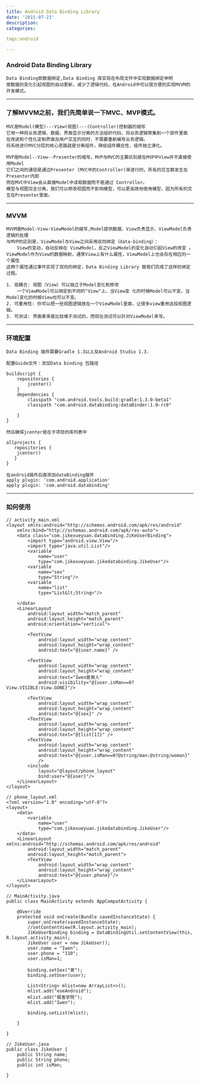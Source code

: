 ```yaml
---
title: Android Data Binding Library
date: '2015-07-23'
description:
categories:

tags:android

---
```


>

### Android Data Binding Library

>

	Data Binding即数据绑定,Data Binding 库实现在布局文件中实现数据绑定申明
	使数据的变化引起视图的自动更新，减少了逻辑代码，在Android中可以很方便的实现MVVM的开发模式。

>

---

>

### 了解MVVM之前，我们先简单说一下MVC、MVP模式。

>

	MVC是Model(模型)---View(视图)---(Controller)控制器的缩写
	它用一种将业务逻辑、数据、界面显示分离的方法组织代码，将业务逻辑聚集到一个部件里面
	在改进和个性化定制界面及用户交互的同时，不需要重新编写业务逻辑。
	将系统进行MVC分层的核心思路就是分离组件，降低组件耦合性，组件独立演化。

>

	MVP是Model--View--Presenter的缩写，MVP与MVC的主要区别是在MVP中View并不直接使用Model
	它们之间的通信是通过Presenter (MVC中的Controller)来进行的，所有的交互都发生在Presenter内部
	而在MVC中View会从直接Model中读取数据而不是通过 Controller。
	模型与视图完全分离，我们可以修改视图而不影响模型，可以更高效地使用模型，因为所有的交互在Presenter里面。

>

---

>

### MVVM

>

	MVVM是Model-View-ViewModel的缩写,Model提供数据、View负责显示、ViewModel负责逻辑的处理
	与MVP的区别是，ViewModel与View之间采用双向绑定（data-binding）：
		View的变动，自动反映在 ViewModel，反之ViewModel的变化自动引起View的改变 。
	ViewModel作为View的数据映射，通常View上有什么属性，ViewModel上也会存在相应的一个属性
	这两个属性通过事件实现了双向的绑定，Data Binding Library 替我们完成了这样的绑定过程。 

>

	1. 低耦合: 视图（View）可以独立于Model变化和修改
		一个ViewModel可以绑定到不同的"View"上，当View变 化的时候Model可以不变，当Model变化的时候View也可以不变。
	2. 可重用性: 你可以把一些视图逻辑放在一个ViewModel里面，让很多view重用这段视图逻辑。
	3. 可测试: 界面素来是比较难于测试的，而现在测试可以针对ViewModel来写。

>

---

>

### 环境配置

>

	Data Binding 插件需要Gradle 1.3以上及Android Studio 1.3.

	配置Guide文件：添加Data binding 包路径

	buildscript {  
		repositories {  
			jcenter()  
		}  
		dependencies {  
			classpath "com.android.tools.build:gradle:1.3.0-beta1"  
			classpath "com.android.databinding:dataBinder:1.0-rc0"  
	  
		}  
	} 

	然后确保jcenter是在子项目的库列表中       

	allprojects {
	   repositories {
		jcenter()
	   }
	}

	在android插件后面添加dataBinding插件
	apply plugin: ‘com.android.application'
	apply plugin: 'com.android.databinding' 

>

---

>

### 如何使用

>

	// activity_main.xml
	<layout xmlns:android="http://schemas.android.com/apk/res/android"
		xmlns:bind="http://schemas.android.com/apk/res-auto">
		<data class="com.jikexueyuan.databinding.JiKeUserBinding">
			<import type="android.view.View"/>
			<import type="java.util.List"/>
			<variable
				name="user"
				type="com.jikexueyuan.jikedatabinding.JikeUser"/>
			<variable
				name="sex"
				type="String"/>
			<variable
				name="list"
				type="List&lt;String>"/>

		</data>
		<LinearLayout
			android:layout_width="match_parent"
			android:layout_height="match_parent"
			android:orientation="vertical">

			<TextView
				android:layout_width="wrap_content"
				android:layout_height="wrap_content"
				android:text="@{user.name}" />

			<TextView
				android:layout_width="wrap_content"
				android:layout_height="wrap_content"
				android:text="Iwen是男人"
				android:visibility="@{user.isMan==0?View.VISIBLE:View.GONE}"/>

			<TextView
				android:layout_width="wrap_content"
				android:layout_height="wrap_content"
				android:text="@{sex}" />
			<TextView
				android:layout_width="wrap_content"
				android:layout_height="wrap_content"
				android:text="@{list[1]}" />
			<TextView
				android:layout_width="wrap_content"
				android:layout_height="wrap_content"
				android:text="@{user.isMan==0?@string/man:@string/woman}"
				/>
			<include
				layout="@layout/phone_layout"
				bind:user="@{user}"/>
		</LinearLayout>
	</layout>

	// phone_layout.xml
	<?xml version="1.0" encoding="utf-8"?>
	<layout>
		<data>
			<variable
				name="user"
				type="com.jikexueyuan.jikedatabinding.JikeUser"/>
		</data>
		<LinearLayout xmlns:android="http://schemas.android.com/apk/res/android"
			android:layout_width="match_parent"
			android:layout_height="match_parent">
			<TextView
				android:layout_width="wrap_content"
				android:layout_height="wrap_content"
				android:text="@{user.phone}"/>
		</LinearLayout>
	</layout>

>

	// MainActivity.java
	public class MainActivity extends AppCompatActivity {

		@Override
		protected void onCreate(Bundle savedInstanceState) {
			super.onCreate(savedInstanceState);
			//setContentView(R.layout.activity_main);
			JiKeUserBinding binding = DataBindingUtil.setContentView(this, R.layout.activity_main);
			JikeUser user = new JikeUser();
			user.name = "Iwen";
			user.phone = "110";
			user.isMan=1;

			binding.setSex("男");
			binding.setUser(user);

			List<String> mlist=new ArrayList<>();
			mlist.add("eoeAndroid");
			mlist.add("极客学院");
			mlist.add("Iwen");

			binding.setList(mlist);

		}

	}

	// JikeUser.java
	public class JikeUser {
		public String name;
		public String phone;
		public int isMan;

	}


